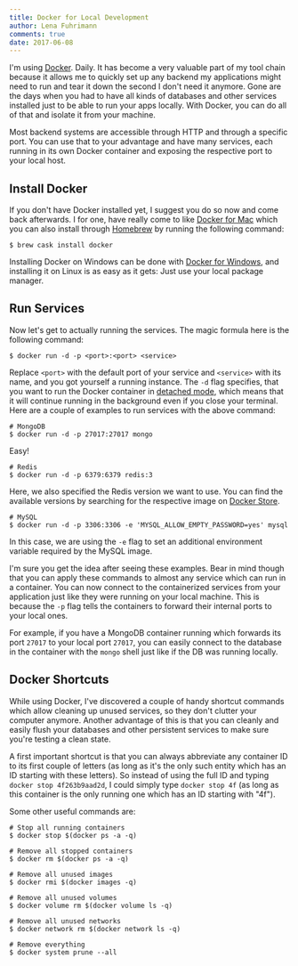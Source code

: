```yaml
---
title: Docker for Local Development
author: Lena Fuhrimann
comments: true
date: 2017-06-08
---
```


I'm using [Docker](https://www.docker.com/). Daily. It has become a very valuable part of my tool chain because it allows me to quickly set up any backend my applications might need to run and tear it down the second I don't need it anymore. Gone are the days when you had to have all kinds of databases and other services installed just to be able to run your apps locally. With Docker, you can do all of that and isolate it from your machine.

Most backend systems are accessible through HTTP and through a specific port. You can use that to your advantage and have many services, each running in its own Docker container and exposing the respective port to your local host.

## Install Docker

If you don't have Docker installed yet, I suggest you do so now and come back afterwards. I for one, have really come to like [Docker for Mac](https://docs.docker.com/docker-for-mac/install/) which you can also install through [Homebrew](https://brew.sh/) by running the following command:

```shell
$ brew cask install docker
```

Installing Docker on Windows can be done with [Docker for Windows](https://www.docker.com/docker-windows), and installing it on Linux is as easy as it gets: Just use your local package manager.

## Run Services

Now let's get to actually running the services. The magic formula here is the following command:

```shell
$ docker run -d -p <port>:<port> <service>
```

Replace `<port>` with the default port of your service and `<service>` with its name, and you got yourself a running instance. The `-d` flag specifies, that you want to run the Docker container in [detached mode](https://docs.docker.com/engine/reference/run/#detached--d), which means that it will continue running in the background even if you close your terminal. Here are a couple of examples to run services with the above command:

```shell
# MongoDB
$ docker run -d -p 27017:27017 mongo
```

Easy!

```shell
# Redis
$ docker run -d -p 6379:6379 redis:3
```

Here, we also specified the Redis version we want to use. You can find the available versions by searching for the respective image on [Docker Store](https://store.docker.com).

```shell
# MySQL
$ docker run -d -p 3306:3306 -e 'MYSQL_ALLOW_EMPTY_PASSWORD=yes' mysql
```

In this case, we are using the `-e` flag to set an additional environment variable required by the MySQL image.

I'm sure you get the idea after seeing these examples. Bear in mind though that you can apply these commands to almost any service which can run in a container. You can now connect to the containerized services from your application just like they were running on your local machine. This is because the `-p` flag tells the containers to forward their internal ports to your local ones.

For example, if you have a MongoDB container running which forwards its port `27017` to your local port `27017`, you can easily connect to the database in the container with the `mongo` shell just like if the DB was running locally.

## Docker Shortcuts

While using Docker, I've discovered a couple of handy shortcut commands which allow cleaning up unused services, so they don't clutter your computer anymore. Another advantage of this is that you can cleanly and easily flush your databases and other persistent services to make sure you're testing a clean state.

A first important shortcut is that you can always abbreviate any container ID to its first couple of letters (as long as it's the only such entity which has an ID starting with these letters). So instead of using the full ID and typing `docker stop 4f263b9aad2d`, I could simply type `docker stop 4f` (as long as this container is the only running one which has an ID starting with "4f").

Some other useful commands are:

```shell
# Stop all running containers
$ docker stop $(docker ps -a -q)

# Remove all stopped containers
$ docker rm $(docker ps -a -q)

# Remove all unused images
$ docker rmi $(docker images -q)

# Remove all unused volumes
$ docker volume rm $(docker volume ls -q)

# Remove all unused networks
$ docker network rm $(docker network ls -q)

# Remove everything
$ docker system prune --all
```
